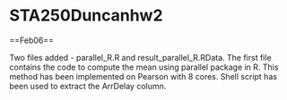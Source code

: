 STA250Duncanhw2
===============
==Feb06==

Two files added - parallel_R.R and result_parallel_R.RData. The first file contains the code to compute the mean using parallel package in R. This method has been implemented on Pearson with 8 cores. Shell script has been used to extract the ArrDelay column.
